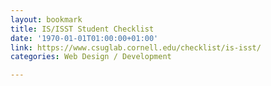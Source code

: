 ```yaml
---
layout: bookmark
title: IS/ISST Student Checklist
date: '1970-01-01T01:00:00+01:00'
link: https://www.csuglab.cornell.edu/checklist/is-isst/
categories: Web Design / Development

---
```

